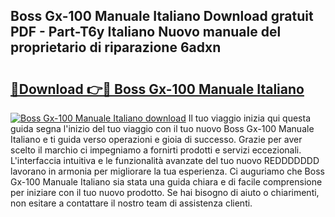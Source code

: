 ## Boss Gx-100 Manuale Italiano Download gratuit PDF - Part-T6y Italiano Nuovo manuale del proprietario di riparazione 6adxn

# <h2><a href="http://dfgjqw7.blite.top/?on=Boss+Gx-100+Manuale+Italiano">🔗Download 👉🔴 Boss Gx-100 Manuale Italiano</a></h2>

[![Boss Gx-100 Manuale Italiano download](https://i.imgur.com/lujVjoI.png)](http://dfgjqw7.blite.top/?on=Boss+Gx-100+Manuale+Italiano)
Il tuo viaggio inizia qui questa guida segna l'inizio del tuo viaggio con il tuo nuovo Boss Gx-100 Manuale Italiano e ti guida verso operazioni e gioia di successo. Grazie per aver scelto il marchio ci impegniamo a fornirti prodotti e servizi eccezionali. L'interfaccia intuitiva e le funzionalità avanzate del tuo nuovo REDDDDDDD lavorano in armonia per migliorare la tua esperienza. Ci auguriamo che Boss Gx-100 Manuale Italiano sia stata una guida chiara e di facile comprensione per iniziare con il tuo nuovo prodotto. Se hai bisogno di aiuto o chiarimenti, non esitare a contattare il nostro team di assistenza clienti.
